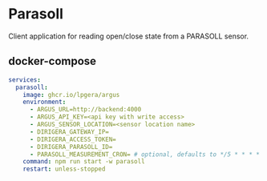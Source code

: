 # Parasoll

Client application for reading open/close state from a PARASOLL sensor.

## docker-compose

```yaml
services:
  parasoll:
    image: ghcr.io/lpgera/argus
    environment:
      - ARGUS_URL=http://backend:4000
      - ARGUS_API_KEY=<api key with write access>
      - ARGUS_SENSOR_LOCATION=<sensor location name>
      - DIRIGERA_GATEWAY_IP=
      - DIRIGERA_ACCESS_TOKEN=
      - DIRIGERA_PARASOLL_ID=
      - PARASOLL_MEASUREMENT_CRON= # optional, defaults to */5 * * * *
    command: npm run start -w parasoll
    restart: unless-stopped
```
